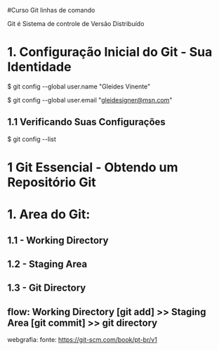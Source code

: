 #Curso Git linhas de comando

Git é Sistema de controle de Versão Distribuído

# 1. Configuração Inicial do Git - Sua Identidade

$ git config --global user.name "Gleides Vinente"

$ git config --global user.email "gleidesigner@msn.com"

## 1.1 Verificando Suas Configurações
$ git config --list

# 1 Git Essencial - Obtendo um Repositório Git


# 1. Area do Git:
## 1.1 - Working Directory
## 1.2 - Staging Area
## 1.3 - Git Directory

## flow: Working Directory [git add] >> Staging Area [git commit] >> git directory 





webgrafia: fonte: https://git-scm.com/book/pt-br/v1